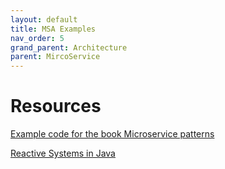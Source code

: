 ```yaml
---
layout: default
title: MSA Examples
nav_order: 5
grand_parent: Architecture
parent: MircoService
---
```


# Resources

[Example code for the book Microservice patterns](https://github.com/microservices-patterns/ftgo-application)

[Reactive Systems in Java](https://www.baeldung.com/java-reactive-systems)


